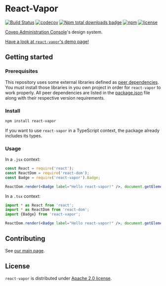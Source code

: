# React-Vapor

[![Build Status](https://img.shields.io/travis/coveo/react-vapor/master.svg?style=flat-square)](https://travis-ci.org/coveo/react-vapor)
[![codecov](https://img.shields.io/codecov/c/github/coveo/react-vapor/master.svg?style=flat-square)](https://codecov.io/gh/coveo/react-vapor)
[![Npm total downloads badge](https://img.shields.io/npm/dt/react-vapor.svg?style=flat-square)](https://www.npmjs.com/package/react-vapor)
[![npm](https://img.shields.io/npm/v/react-vapor.svg?maxAge=2592000&style=flat-square)](https://www.npmjs.com/package/react-vapor)
[![license](https://img.shields.io/hexpm/l/plug.svg?style=flat-square)](LICENSE)

[Coveo Administration Console](https://platform.cloud.coveo.com/admin/)'s design system.

[Have a look at `react-vapor`'s demo page!](https://vapor.cloud.coveo.com/)

## Getting started

### Prerequisites

This repository uses some external libraries defined as [peer dependencies](https://devdocs.io/npm/files/package.json#peerdependencies). You must install those libraries in you own project in order for `react-vapor` to work properly. All peer dependencies are listed in the [package.json](https://github.com/coveo/react-vapor/blob/master/package.json) file along with their respective version requirements.

### Install

```bash
npm install react-vapor
```

If you want to use `react-vapor` in a TypeScript context, the package already includes its types.

### Usage

In a `.jsx` context:

```jsx
const React = require('react');
const ReactDom = require('react-dom');
const Badge = require('react-vapor').Badge;

ReactDom.render(<Badge label="Hello react-vapor!" />, document.getElementById('SomewhereInYourApp'));
```

In a `.tsx` context:

```jsx
import * as React from 'react';
import * as ReactDom from 'react-dom';
import {Badge} from 'react-vapor';

ReactDom.render(<Badge label="Hello react-vapor!" />, document.getElementById('SomewhereInYourApp'));
```

## Contributing

See [our main page](https://github.com/coveo/react-vapor#react-vapor).

## License

`react-vapor` is distributed under [Apache 2.0 license](../../LICENSE).
